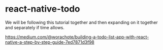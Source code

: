 # react-native-todo

We will be following this tutorial together and then expanding on it together and separately if time allows.

https://medium.com/@worachote/building-a-todo-list-app-with-react-native-a-step-by-step-guide-7ed7871d3f98